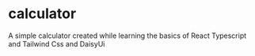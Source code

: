 # calculator
A simple calculator created while learning the basics of React Typescript and Tailwind Css and DaisyUi 
